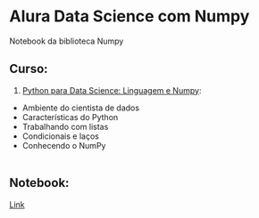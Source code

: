 # Alura Data Science com Numpy
Notebook da biblioteca Numpy

## Curso:
1. [Python para Data Science: Linguagem e Numpy](cursos.alura.com.br/certificate/2d8a3858-54bf-413d-899a-f86101464542):
- Ambiente do cientista de dados
- Características do Python
- Trabalhando com listas
- Condicionais e laços
- Conhecendo o NumPy
<br><br>

## Notebook:
[Link](https://github.com/GilsonMuniz/alura_data_science_numpy/blob/master/notebook.ipynb)
